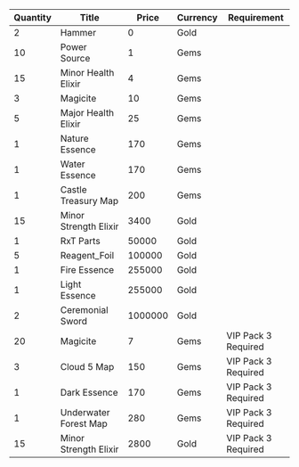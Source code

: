 | Quantity | Title | Price | Currency |  Requirement |
| -------- | ----- | ----- | -------- |  ----------- |
| 2 | Hammer | 0 | Gold |  |
| 10 | Power Source | 1 | Gems |  |
| 15 | Minor Health Elixir | 4 | Gems |  |
| 3 | Magicite | 10 | Gems |  |
| 5 | Major Health Elixir | 25 | Gems |  |
| 1 | Nature Essence | 170 | Gems |  |
| 1 | Water Essence | 170 | Gems |  |
| 1 | Castle Treasury Map | 200 | Gems |  |
| 15 | Minor Strength Elixir | 3400 | Gold |  |
| 1 | RxT Parts | 50000 | Gold |  |
| 5 | Reagent_Foil | 100000 | Gold |  |
| 1 | Fire Essence | 255000 | Gold |  |
| 1 | Light Essence | 255000 | Gold |  |
| 2 | Ceremonial Sword | 1000000 | Gold |  |
| 20 | Magicite | 7 | Gems | VIP Pack 3 Required |
| 3 | Cloud 5 Map | 150 | Gems | VIP Pack 3 Required |
| 1 | Dark Essence | 170 | Gems | VIP Pack 3 Required |
| 1 | Underwater Forest Map | 280 | Gems | VIP Pack 3 Required |
| 15 | Minor Strength Elixir | 2800 | Gold | VIP Pack 3 Required |
